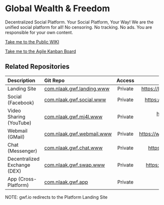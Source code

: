 # Global Wealth & Freedom
 Decentralized Social Platform. Your Social Platform, Your Way! We are the unified social platform for all! No censoring. No tracking. No ads. You are responsible for your own content.


[Take me to the Public WIKI](https://github.com/NlaakStudiosLLC/global-weallth-and-freedom/wiki)

[Take me to the Agile Kanban Board](https://github.com/orgs/NlaakStudiosLLC/projects/3)

## Related Repositories

| Description                  | Git Repo          | Access | Link               |
|:-----------------------------|:------------------|:------:|-------------------:|
| Landing Site                 | [com.nlaak.gwf.landing.www](https://github.com/NlaakStudiosLLC/com.nlaak.gwf.landing.www)  | Private | https://landing.gwf.io |
| Social (Facebook)            | [com.nlaak.gwf.social.www](https://github.com/NlaakStudiosLLC/com.nlaak.gwf.social.www) | Private | https://social.gwf.io |
| Video Sharing (YouTube)      | [com.nlaak.gwf.mj4l.www](https://github.com/NlaakStudiosLLC/com.nlaak.gwf.mj4l.www) | Private | https://media-junky.com |
| Webmail (GMail)              | [com.nlaak.gwf.webmail.www](https://github.com/NlaakStudiosLLC/com.nlaak.gwf.webmail.www) | Private | https://webmail.gwf.io |
| Chat (Messenger)             | [com.nlaak.gwf.chat.www](https://github.com/NlaakStudiosLLC/com.nlaak.gwf.chat.www) | Private | https://chat.gwf.io |
| Decentralized Exchange (DEX) | [com.nlaak.gwf.swap.www](https://github.com/NlaakStudiosLLC/com.nlaak.gwf.swap.www) | Private | https://swap.gwf.io |
| App (Cross-Platform)    | [com.nlaak.gwf.app](https://github.com/NlaakStudiosLLC/com.nlaak.gwf.app) | Private | N/A |


NOTE: gwf.io redirects to the Platform Landing Site

